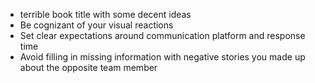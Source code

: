 - terrible book title with some decent ideas
- Be cognizant of your visual reactions
- Set clear expectations around communication platform and response time
- Avoid filling in missing information with negative stories you made up about the opposite team member